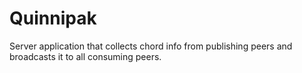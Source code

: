 # Quinnipak

Server application that collects chord info from publishing peers and broadcasts it to all consuming peers.